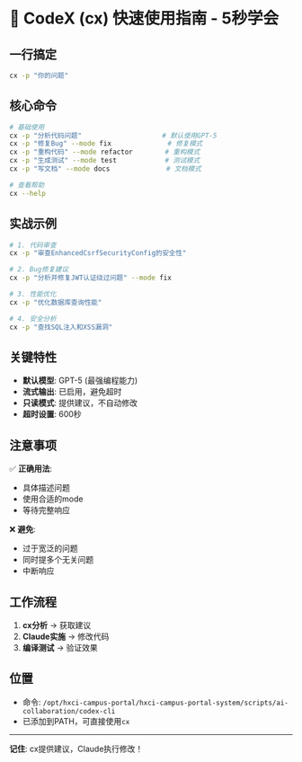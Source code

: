 # 🚀 CodeX (cx) 快速使用指南 - 5秒学会

## 一行搞定
```bash
cx -p "你的问题"
```

## 核心命令
```bash
# 基础使用
cx -p "分析代码问题"                    # 默认使用GPT-5
cx -p "修复Bug" --mode fix              # 修复模式
cx -p "重构代码" --mode refactor        # 重构模式
cx -p "生成测试" --mode test            # 测试模式
cx -p "写文档" --mode docs              # 文档模式

# 查看帮助
cx --help
```

## 实战示例
```bash
# 1. 代码审查
cx -p "审查EnhancedCsrfSecurityConfig的安全性"

# 2. Bug修复建议
cx -p "分析并修复JWT认证绕过问题" --mode fix

# 3. 性能优化
cx -p "优化数据库查询性能"

# 4. 安全分析
cx -p "查找SQL注入和XSS漏洞"
```

## 关键特性
- **默认模型**: GPT-5 (最强编程能力)
- **流式输出**: 已启用，避免超时
- **只读模式**: 提供建议，不自动修改
- **超时设置**: 600秒

## 注意事项
✅ **正确用法**:
- 具体描述问题
- 使用合适的mode
- 等待完整响应

❌ **避免**:
- 过于宽泛的问题
- 同时提多个无关问题
- 中断响应

## 工作流程
1. **cx分析** → 获取建议
2. **Claude实施** → 修改代码
3. **编译测试** → 验证效果

## 位置
- 命令: `/opt/hxci-campus-portal/hxci-campus-portal-system/scripts/ai-collaboration/codex-cli`
- 已添加到PATH，可直接使用`cx`

---
**记住**: cx提供建议，Claude执行修改！